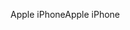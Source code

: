 <span data-ttu-id="01ac6-101">Apple iPhone</span><span class="sxs-lookup"><span data-stu-id="01ac6-101">Apple iPhone</span></span>